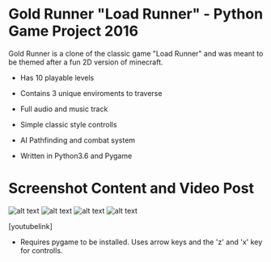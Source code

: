 # Gold Runner "Load Runner" - Python Game Project 2016

Gold Runner is a clone of the classic game "Load Runner" and was meant to be themed after a fun 2D version of minecraft.
- Has 10 playable levels
- Contains 3 unique enviroments to traverse
- Full audio and music track
- Simple classic style controlls
- AI Pathfinding and combat system

- Written in Python3.6 and Pygame

# Screenshot Content and Video Post
![alt text](https://raw.githubusercontent.com/DaltonFox/GoldRunner/master/Resources/Image_start.png)
![alt text](https://raw.githubusercontent.com/DaltonFox/GoldRunner/master/Resources/Image_cave.png)
![alt text](https://raw.githubusercontent.com/DaltonFox/GoldRunner/master/Resources/Image_cave2.png)
![alt text](https://raw.githubusercontent.com/DaltonFox/GoldRunner/master/Resources/Image_castle.png)

[youtubelink]

- Requires pygame to be installed. Uses arrow keys and the 'z' and 'x' key for controlls.
